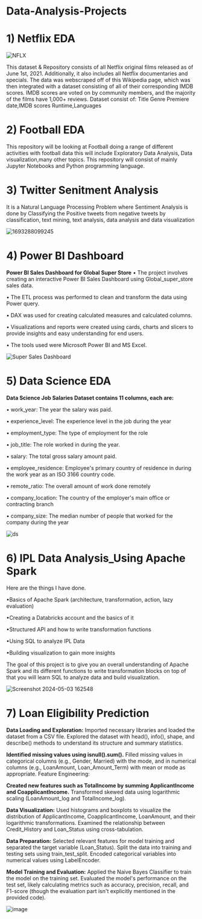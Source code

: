 # Data-Analysis-Projects
# 1) Netflix EDA 

![NFLX](https://github.com/soham7998/Data-Analysis-Projects/assets/112894790/3b070b75-8717-4133-bed6-fdf62fd6a790)

This dataset & Repository consists of all Netflix original films released as of June 1st, 2021. Additionally, it also includes all Netflix documentaries and specials. The data was webscraped off of this Wikipedia page, which was then integrated with a dataset consisting of all of their corresponding IMDB scores. IMDB scores are voted on by community members, and the majority of the films have 1,000+ reviews.
Dataset consist of:
Title
Genre
Premiere date,IMDB scores
Runtime,Languages

# 2) Football EDA
This repository will be looking at Football doing a range of different activities with football data this will include Exploratory Data Analysis, Data visualization,many other topics. This repository will consist of mainly Jupyter Notebooks and Python programming language.

# 3) Twitter Senitment Analysis
It is a Natural Language Processing Problem where Sentiment Analysis is done by Classifying the Positive tweets from negative tweets by classification, text mining, text analysis, data analysis and data visualization

![1693288099245](https://github.com/soham7998/Data-Analysis-Projects/assets/112894790/594eca24-9c82-4a95-8642-c283d2155d71)

# 4) Power BI Dashboard 
**Power BI Sales Dashboard for Global Super Store**
• The project involves creating an interactive Power BI Sales Dashboard using Global_super_store sales data.

• The ETL process was performed to clean and transform the data using Power query.

• DAX was used for creating calculated measures and calculated columns.

• Visualizations and reports were created using cards, charts and slicers to provide insights and easy understanding for end users.

• The tools used were Microsoft Power BI and MS Excel.

![Super Sales Dashboard](https://github.com/soham7998/Data-Analysis-Projects/assets/112894790/ebb4f8e1-e1d2-4ee8-a70f-7c40c9aa1e49)

# 5) Data Science EDA 

**Data Science Job Salaries Dataset contains 11 columns, each are:**

• work_year: The year the salary was paid.

• experience_level: The experience level in the job during the year

• employment_type: The type of employment for the role

• job_title: The role worked in during the year.

• salary: The total gross salary amount paid.

• employee_residence: Employee's primary country of residence in during the work year as an ISO 3166 country code.

• remote_ratio: The overall amount of work done remotely

• company_location: The country of the employer's main office or contracting branch

• company_size: The median number of people that worked for the company during the year

![ds](https://github.com/soham7998/Data-Analysis-Projects/assets/112894790/fd6cf30d-5895-441b-b555-a5ab5a4fab3f)


# 6) IPL Data Analysis_Using Apache Spark
Here are the things I have done.

•Basics of Apache Spark (architecture, transformation, action, lazy evaluation)

•Creating a Databricks account and the basics of it

•Structured API and how to write transformation functions

•Using SQL to analyze IPL Data

•Building visualization to gain more insights 

The goal of this project is to give you an overall understanding of Apache Spark and its different functions to write transformation blocks on top of that you will learn SQL to analyze data and build visualization.

![Screenshot 2024-05-03 162548](https://github.com/soham7998/Data-Analysis-Projects/assets/112894790/74102fef-8da2-48f0-b962-c65a33b4a4af)

# 7) Loan Eligibility Prediction 
**Data Loading and Exploration:**
Imported necessary libraries and loaded the dataset from a CSV file.
Explored the dataset with head(), info(), shape, and describe() methods to understand its structure and summary statistics.

**Identified missing values using isnull().sum().**
Filled missing values in categorical columns (e.g., Gender, Married) with the mode, and in numerical columns (e.g., LoanAmount, Loan_Amount_Term) with mean or mode as appropriate.
Feature Engineering:

**Created new features such as TotalIncome by summing ApplicantIncome and CoapplicantIncome.**
Transformed skewed data using logarithmic scaling (LoanAmount_log and TotalIncome_log).

**Data Visualization:**
Used histograms and boxplots to visualize the distribution of ApplicantIncome, CoapplicantIncome, LoanAmount, and their logarithmic transformations.
Examined the relationship between Credit_History and Loan_Status using cross-tabulation.

**Data Preparation:**
Selected relevant features for model training and separated the target variable (Loan_Status).
Split the data into training and testing sets using train_test_split.
Encoded categorical variables into numerical values using LabelEncoder.

**Model Training and Evaluation:**
Applied the Naive Bayes Classifier to train the model on the training set.
Evaluated the model's performance on the test set, likely calculating metrics such as accuracy, precision, recall, and F1-score (though the evaluation part isn't explicitly mentioned in the provided code).

![image](https://github.com/soham7998/Data-Analysis-Projects/assets/112894790/caab9cf9-55ac-4fb1-9283-429d16a06000)


